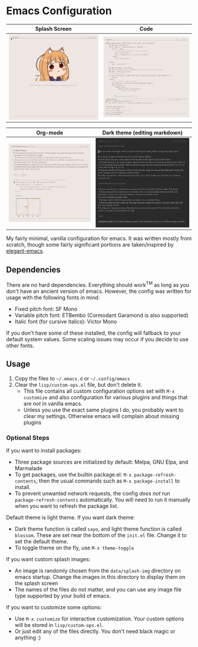 # Emacs Configuration

| Splash Screen | Code |
| ------------- | ---- |
| <img src="previews/splash.png" width="100%"/> | <img src="previews/rust.png" width="100%"/> |

 | Org-mode | Dark theme (editing markdown) |
 | -------- | ----------------------------- |
 | <img src="previews/orgmode.png" width="100%"/> | <img src="previews/darkmdown.png" width="100%"/> |

My fairly minimal, vanilla configuration for emacs. It was written mostly from scratch, though some fairly significant portions are taken/inspired by [elegant-emacs](https://github.com/rougier/elegant-emacs). 

## Dependencies

There are no hard dependencies. Everything should work<sup>TM</sup> as long as you don't have an ancient version of emacs. However, the config was written for usage with the following fonts in mind:

- Fixed pitch font: SF Mono
- Variable pitch font: ETBembo (Cormodant Garamond is also supported)
- Italic font (for cursive italics): Victor Mono

If you don't have some of these installed, the config will fallback to your default system values. Some scaling issues may occur if you decide to use other fonts.

## Usage

1. Copy the files to `~/.emacs.d` or `~/.config/emacs`
2. Clear the `lisp/custom-ops.el` file, but don't delete it.
   - This file contains all custom configuration options set with `M-x customize` and also configuration for various plugins and things that are *not* in vanilla emacs.
   - Unless you use the exact same plugins I do, you probably want to clear my settings. Otherwise emacs will complain about missing plugins

### Optional Steps

If you want to install packages:
- Three package sources are initialized by default: Melpa, GNU Elpa, and Marmalade
- To get packages, use the builtin package.el: `M-x package-refresh-contents`, then the usual commands such as `M-x package-install` to install.
- To prevent unwanted network requests, the config *does not* run `package-refresh-contents` automatically. You will need to run it manually when you want to refresh the package list.

Default theme is light theme. If you want dark theme:
- Dark theme function is called `sayo`, and light theme function is called `blossom`. These are set near the bottom of the `init.el` file. Change it to set the default theme.
- To toggle theme on the fly, use `M-x theme-toggle`

If you want custom splash images:
- An image is randomly chosen from the `data/splash-img` directory on emacs startup. Change the images in this directory to display them on the splash screen
- The names of the files do not matter, and you can use any image file type supported by your build of emacs.

If you want to customize some options:
- Use `M-x customize` for interactive customization. Your custom options will be stored in `lisp/custom-ops.el`.
- Or just edit any of the files directly. You don't need black magic or anything :)
